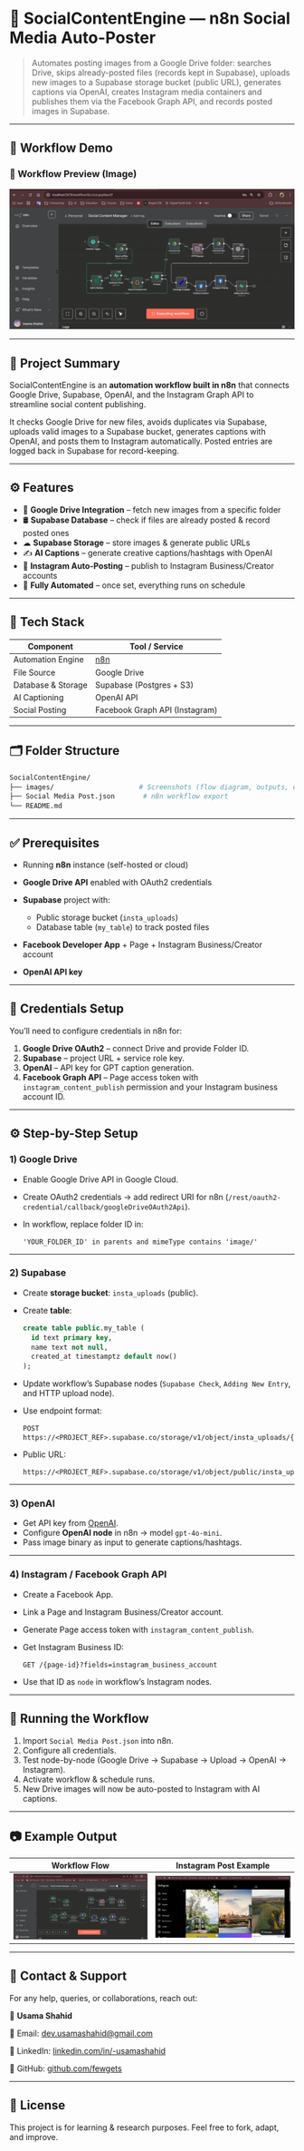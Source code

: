 # 📱 SocialContentEngine — n8n Social Media Auto-Poster

> Automates posting images from a Google Drive folder: searches Drive, skips already-posted files (records kept in Supabase), uploads new images to a Supabase storage bucket (public URL), generates captions via OpenAI, creates Instagram media containers and publishes them via the Facebook Graph API, and records posted images in Supabase.

---

## 🎥 Workflow Demo

### 🔹 Workflow Preview (Image)

![Workflow Screenshot](images/flow.png)

<!-- ### 🔹 Workflow Demo (Video)

📺 *(Add your Loom / YouTube demo link here)*
[▶ Watch Demo Video](https://youtu.be/your-demo-video-link)
-->
---

## 📌 Project Summary

SocialContentEngine is an **automation workflow built in n8n** that connects Google Drive, Supabase, OpenAI, and the Instagram Graph API to streamline social content publishing.

It checks Google Drive for new files, avoids duplicates via Supabase, uploads valid images to a Supabase bucket, generates captions with OpenAI, and posts them to Instagram automatically. Posted entries are logged back in Supabase for record-keeping.

---

## ⚙️ Features

* 📂 **Google Drive Integration** – fetch new images from a specific folder
* 🛢 **Supabase Database** – check if files are already posted & record posted ones
* ☁ **Supabase Storage** – store images & generate public URLs
* ✍ **AI Captions** – generate creative captions/hashtags with OpenAI
* 📸 **Instagram Auto-Posting** – publish to Instagram Business/Creator accounts
* 🔄 **Fully Automated** – once set, everything runs on schedule

---

## 🧰 Tech Stack

| Component          | Tool / Service                 |
| ------------------ | ------------------------------ |
| Automation Engine  | [n8n](https://n8n.io)          |
| File Source        | Google Drive                   |
| Database & Storage | Supabase (Postgres + S3)       |
| AI Captioning      | OpenAI API                     |
| Social Posting     | Facebook Graph API (Instagram) |

---

## 🗂 Folder Structure

```bash
SocialContentEngine/
├── images/                     # Screenshots (flow diagram, outputs, etc.)
├── Social Media Post.json       # n8n workflow export
└── README.md
```

---

## ✅ Prerequisites

* Running **n8n** instance (self-hosted or cloud)
* **Google Drive API** enabled with OAuth2 credentials
* **Supabase** project with:

  * Public storage bucket (`insta_uploads`)
  * Database table (`my_table`) to track posted files
* **Facebook Developer App** + Page + Instagram Business/Creator account
* **OpenAI API key**

---

## 🔐 Credentials Setup

You’ll need to configure credentials in n8n for:

1. **Google Drive OAuth2** – connect Drive and provide Folder ID.
2. **Supabase** – project URL + service role key.
3. **OpenAI** – API key for GPT caption generation.
4. **Facebook Graph API** – Page access token with `instagram_content_publish` permission and your Instagram business account ID.

---

## ⚙️ Step-by-Step Setup

### 1) Google Drive

* Enable Google Drive API in Google Cloud.
* Create OAuth2 credentials → add redirect URI for n8n (`/rest/oauth2-credential/callback/googleDriveOAuth2Api`).
* In workflow, replace folder ID in:

  ```
  'YOUR_FOLDER_ID' in parents and mimeType contains 'image/'
  ```

---

### 2) Supabase

* Create **storage bucket**: `insta_uploads` (public).
* Create **table**:

  ```sql
  create table public.my_table (
    id text primary key,
    name text not null,
    created_at timestamptz default now()
  );
  ```
* Update workflow’s Supabase nodes (`Supabase Check`, `Adding New Entry`, and HTTP upload node).
* Use endpoint format:

  ```
  POST https://<PROJECT_REF>.supabase.co/storage/v1/object/insta_uploads/{filename}
  ```
* Public URL:

  ```
  https://<PROJECT_REF>.supabase.co/storage/v1/object/public/insta_uploads/{filename}
  ```

---

### 3) OpenAI

* Get API key from [OpenAI](https://platform.openai.com).
* Configure **OpenAI node** in n8n → model `gpt-4o-mini`.
* Pass image binary as input to generate captions/hashtags.

---

### 4) Instagram / Facebook Graph API

* Create a Facebook App.
* Link a Page and Instagram Business/Creator account.
* Generate Page access token with `instagram_content_publish`.
* Get Instagram Business ID:

  ```
  GET /{page-id}?fields=instagram_business_account
  ```
* Use that ID as `node` in workflow’s Instagram nodes.

---

## 🚀 Running the Workflow

1. Import `Social Media Post.json` into n8n.
2. Configure all credentials.
3. Test node-by-node (Google Drive → Supabase → Upload → OpenAI → Instagram).
4. Activate workflow & schedule runs.
5. New Drive images will now be auto-posted to Instagram with AI captions.

---

## 📷 Example Output

| Workflow Flow        | Instagram Post Example       |
| -------------------- | ---------------------------- |
| ![](images/flow.png) | ![](images/example_post.png) |

---

## 🤝 Contact & Support

For any help, queries, or collaborations, reach out:

👤 **Usama Shahid**

📧 Email: [dev.usamashahid@gmail.com](mailto:dev.usamashahid@gmail.com)

🔗 LinkedIn: [linkedin.com/in/-usamashahid](https://linkedin.com/in/-usamashahid)

🐙 GitHub: [github.com/fewgets](https://github.com/fewgets)

---

## 📜 License

This project is for learning & research purposes. Feel free to fork, adapt, and improve.
